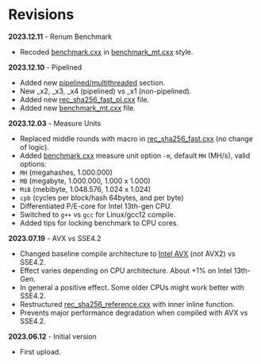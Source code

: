 # Revisions

**2023.12.11** - Renum Benchmark
- Recoded [benchmark.cxx](benchmark_mt.cxx) in [benchmark_mt.cxx](./pipeline_mt/benchmark_mt.cxx) style.

**2023.12.10** - Pipelined
- Added new [pipelined/multithreaded](./pipeline_mt/) section.
- New _x2, _x3, _x4 (pipelined) vs _x1 (non-pipelined).
- Added new [rec_sha256_fast_pl.cxx](./pipeline_mt/rec_sha256_fast_pl.cxx) file.
- Added new [benchmark_mt.cxx](./pipeline_mt/benchmark_mt.cxx) file.

**2023.12.03** - Measure Units
- Replaced middle rounds with macro in [rec_sha256_fast.cxx](rec_sha256_fast.cxx) (no change of logic).
- Added [benchmark.cxx](benchmark.cxx) measure unit option `-m`, default `MH` (MH/s), valid options:
- `MH` (megahashes, 1.000.000)
- `MB` (megabyte, 1.000.000, 1.000 x 1.000)
- `MiB` (mebibyte, 1.048.576, 1.024 x 1.024)
- `cpb` (cycles per block/hash 64bytes, and per byte)
- Differentiated P/E-core for Intel 13th-gen CPU.
- Switched to `g++` vs `gcc` for Linux/gcc12 compile.
- Added tips for locking benchmark to CPU cores.

**2023.07.19** - AVX vs SSE4.2
- Changed baseline compile architecture to [Intel AVX](https://en.wikipedia.org/wiki/Advanced_Vector_Extensions) (not AVX2) vs SSE4.2.
- Effect varies depending on CPU architecture. About +1% on Intel 13th-Gen.
- In general a positive effect. Some older CPUs might work better with SSE4.2.
- Restructured [rec_sha256_reference.cxx](rec_sha256_reference.cxx) with inner inline function.
- Prevents major performance degradation when compiled with AVX vs SSE4.2.

**2023.06.12** - Initial version
- First upload.

<!-- eof -->
